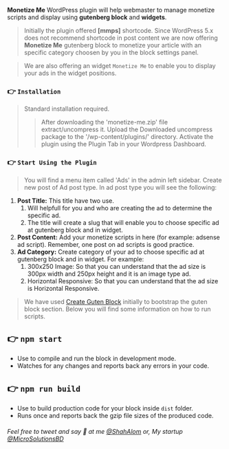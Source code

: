 **Monetize Me** WordPress plugin will help webmaster to manage monetize scripts and display using **gutenberg block** and **widgets**. 

>Initially the plugin offered **[mmps]** shortcode. Since WordPress 5.x does not recommend shortcode in post content we are now offering **Monetize Me** gutenberg block to monetize your article with an specific category choosen by you in the block settings panel. 

>We are also offering an widget `Monetize Me` to enable you to display your ads in the widget positions.

### 👉 `Installation`
>Standard installation required.
>>After downloading the 'monetize-me.zip' file extract/uncompress it.
>>Upload the Downloaded uncompress package to the '/wp-content/plugins/' directory.
>>Activate the plugin using the Plugin Tab in your Wordpress Dashboard.

### 👉 `Start Using the Plugin`
>You will find a menu item called 'Ads' in the admin left sidebar. Create new post of Ad post type. In ad post type you will see the following:
1. **Post Title:** This title have two use. 
	1. Will helpfull for you and who are creating the ad to determine the specific ad.
	2. The title will create a slug that will enable you to choose specific ad at gutenberg block and in widget.
2. **Post Content:** Add your monetize scripts in here (for example: adsense ad script). Remember, one post on ad scripts is good practice.
3. **Ad Category:** Create category of your ad to choose specific ad at gutenberg block and in widget. For example: 
	1. 300x250 Image: So that you can understand that the ad size is 300px width and 250px height and it is an image type ad.
	1. Horizontal Responsive: So that you can understand that the ad size is Horizontal Responsive.

>We have used [Create Guten Block](https://github.com/ahmadawais/create-guten-block) initially to bootstrap the guten block section. Below you will find some information on how to run scripts.

## 👉  `npm start`
- Use to compile and run the block in development mode.
- Watches for any changes and reports back any errors in your code.

## 👉  `npm run build`
- Use to build production code for your block inside `dist` folder.
- Runs once and reports back the gzip file sizes of the produced code.


###### Feel free to tweet and say 👋 at me [@ShahAlom](https://twitter.com/shahalom_amin/) or, My startup [@MicroSolutionsBD](https://twitter.com/MicroSolutionsB)
